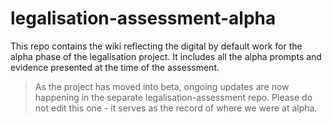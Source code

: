 # legalisation-assessment-alpha

This repo contains the wiki reflecting the digital by default work for the alpha phase of the legalisation project. It includes all the alpha prompts and evidence presented at the time of the assessment.

> As the project has moved into beta, ongoing updates are now happening in the separate legalisation-assessment repo. Please do not edit this one - it serves as the record of where we were at alpha.





